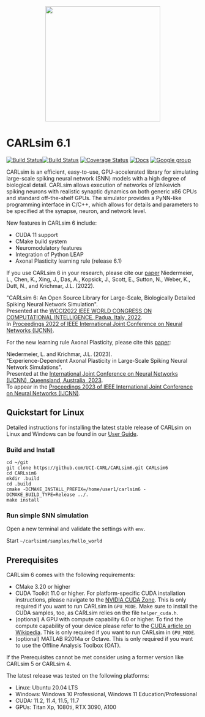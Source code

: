 <!--![](https://sites.socsci.uci.edu/~jkrichma/.Colored-CARL-Logo.gif)-->
<div align="center">
	<img src="https://sites.socsci.uci.edu/~jkrichma/.Colored-CARL-Logo.gif" width="300"/>
</div>

# CARLsim 6.1

[![Build Status](https://github.com/bainro/autoCARL/actions/workflows/build.yml/badge.svg)](https://github.com/bainro/autoCARL/actions/runs)[![Build Status](https://github.com/bainro/autoCARL/actions/workflows/binaries.yml/badge.svg)](https://github.com/bainro/autoCARL/actions/runs)
[![Coverage Status](https://coveralls.io/repos/github/bainro/autoCARL/badge.svg?branch=refs/heads/main)](https://coveralls.io/github/bainro/autoCARL?branch=refs/heads/main)
[![Docs](https://img.shields.io/badge/docs-v6.0.0-blue.svg)](http://uci-carl.github.io/CARLsim6)
[![Google group](https://img.shields.io/badge/Google-Discussion%20group-blue.svg)](https://groups.google.com/forum/#!forum/carlsim-snn-simulator)

CARLsim is an efficient, easy-to-use, GPU-accelerated library for simulating large-scale spiking neural network (SNN) models 
with a high degree of biological detail. 
CARLsim allows execution of networks of Izhikevich spiking neurons with realistic synaptic dynamics on both 
generic x86 CPUs and standard off-the-shelf GPUs. 
The simulator provides a PyNN-like programming interface in C/C++, 
which allows for details and parameters to be specified at the synapse, neuron, and network level.

New features in CARLsim 6 include:
- CUDA 11 support
- CMake build system
- Neuromodulatory features
- Integration of Python LEAP 
- Axonal Plasticity learning rule (release 6.1)

If you use CARLsim 6 in your research, please cite our [paper](https://ieeexplore.ieee.org/document/9892644)
Niedermeier, L., Chen, K., Xing, J., Das, A., Kopsick, J., Scott, E., Sutton, N., Weber, K., Dutt, N., and Krichmar, J.L. (2022).

"CARLsim 6: An Open Source Library for Large-Scale, Biologically Detailed Spiking Neural Network Simulation".  
Presented at the [WCCI2022 IEEE WORLD CONGRESS ON COMPUTATIONAL INTELLIGENCE, Padua, Italy, 2022](https://wcci2022.org/).  
In [Proceedings 2022 of IEEE International Joint Conference on Neural Networks (IJCNN)](https://ieeexplore.ieee.org/document/9892644).

For the new learning rule Axonal Plasticity, please cite this [paper](https://www.socsci.uci.edu/~jkrichma/CARLsim61-IJCNN2023.pdf):

Niedermeier, L. and Krichmar, J.L. (2023).  
"Experience-Dependent Axonal Plasticity in Large-Scale Spiking Neural Network Simulations".  
Presented at the [International Joint Conference on Neural Networks (IJCNN), Queensland, Australia, 2023](https://2023.ijcnn.org).   
To appear in  the [Proceedings 2023 of IEEE International Joint Conference on Neural Networks (IJCNN)](https://ieeexplore.ieee.org/xpl/conhome/1000500/all-proceedings).

## Quickstart for Linux

Detailed instructions for installing the latest stable release of CARLsim on Linux and Windows
can be found in our [User Guide](http://uci-carl.github.io/CARLsim6/ch1_getting_started.html).


### Build and Install


```
cd ~/git
git clone https://github.com/UCI-CARL/CARLsim6.git CARLsim6
cd CARLsim6
mkdir .build
cd .build
cmake -DCMAKE_INSTALL_PREFIX=/home/user1/carlsim6 -DCMAKE_BUILD_TYPE=Release ../.
make install
```


### Run simple SNN simulation

Open a new terminal and validate the settings with `env`.

Start `~/carlsim6/samples/hello_world`


## Prerequisites

CARLsim 6 comes with the following requirements:
- CMake 3.20 or higher 
- CUDA Toolkit 11.0 or higher. For platform-specific CUDA installation instructions, please navigate to 
  the [NVIDIA CUDA Zone](https://developer.nvidia.com/cuda-zone).
  This is only required if you want to run CARLsim in `GPU_MODE`. Make sure to install the 
  CUDA samples, too, as CARLsim relies on the file `helper_cuda.h`.
- (optional) A GPU with compute capability 6.0 or higher. To find the compute capability of your device please 
  refer to the [CUDA article on Wikipedia](http://en.wikipedia.org/wiki/CUDA).
  This is only required if you want to run CARLsim in `GPU_MODE`.
- (optional) MATLAB R2014a or Octave. This is only required if you want to use the Offline Analysis Toolbox (OAT).

If the Prerequisites cannot be met consider using a former version like CARLsim 5 or CARLsim 4.

The latest release was tested on the following platforms:  
- Linux:  Ubuntu 20.04 LTS  
- Windows: Windows 10 Professional, Windows 11 Education/Professional  
- CUDA: 11.2, 11.4, 11.5, 11.7  
- GPUs: Titan Xp, 1080ti, RTX 3090, A100  
